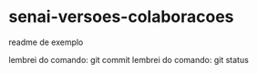 # senai-versoes-colaboracoes
readme de exemplo

lembrei do comando: git commit
lembrei do comando: git status


